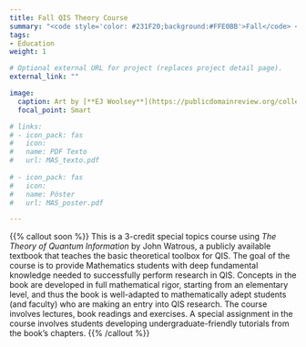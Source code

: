 ```yaml
---
title: Fall QIS Theory Course
summary: "<code style='color: #231F20;background:#FFE0BB'>Fall</code> <br> 3-credit course covering the mathematical principles needed to pursue QIS research."
tags:
- Education
weight: 1

# Optional external URL for project (replaces project detail page).
external_link: ""

image:
  caption: Art by [**EJ Woolsey**](https://publicdomainreview.org/collection/fancy-turning)
  focal_point: Smart

# links:
# - icon_pack: fas
#   icon:
#   name: PDF Texto
#   url: MAS_texto.pdf
  
# - icon_pack: fas
#   icon:
#   name: Póster
#   url: MAS_poster.pdf

---
```


{{% callout soon %}}
This is a 3-credit special topics course using *The Theory of Quantum Information* by John Watrous, a publicly available textbook that teaches the basic theoretical toolbox for QIS. The goal of the course is to provide Mathematics students with deep fundamental knowledge needed to successfully perform research in QIS. Concepts in the book are developed in full mathematical rigor, starting from an elementary level, and thus the book is well-adapted to mathematically adept students (and faculty) who are making an entry into QIS research. The course involves lectures, book readings and exercises. A special assignment in the course involves students developing undergraduate-friendly tutorials from the book’s chapters.
{{% /callout %}}
